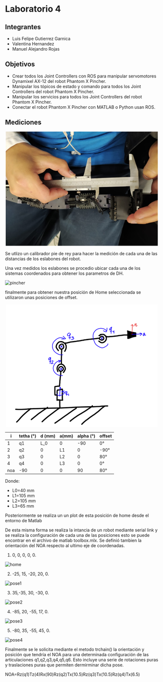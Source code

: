 # Laboratorio 4

## Integrantes

- Luis Felipe Gutierrez Garnica
- Valentina Hernandez
- Manuel Alejandro Rojas

## Objetivos

- Crear todos los Joint Controllers con ROS para manipular servomotores Dynamixel AX-12 del robot Phantom X Pincher.
- Manipular los tópicos de estado y comando para todos los Joint Controllers del robot Phantom X Pincher.
- Manipular los servicios para todos los Joint Controllers del robot Phantom X Pincher.
- Conectar el robot Phantom X Pincher con MATLAB o Python usan ROS.

## Mediciones
<div>
<p align = 'center'>
<img src="./images/medicion.jpeg" alt="Medición" width="500px">
</p>
</div>

Se utlizo un calibrador pie de rey para hacer la medición de cada una de las distancias de los eslabones del robot.

Una vez medidos los eslabones se procedio ubicar cada una de los sistemas coordenados para obtener los parametros de DH.

![pincher](https://user-images.githubusercontent.com/58895880/236598385-da5cd57b-954f-4532-a6f4-c3b4995d4cc8.png)

finalmente para obtener nuestra posición de Home seleccionada se utilizaron unas posiciones de offset.

<div>
<p align = 'center'>
<img src="./images/home.png" alt="Home" width="500px">
</p>
</div>


|i  | tetha (°)| d (mm)| a(mm)| alpha (°)| offset |
|---|----------|-------|------|----------|--------|
|1  |  q1      |   L_0 |  0   |   -90    | 0°     |
|2  |  q2      |   0   |  L1  |    0     | -90°   |
|3  |  q3      |   0   |  L2  |    0     |  80°   |
|4  |  q4      |   0   |  L3  |    0     |  0°    |
|noa|  -90     |   0   |  0   |    90    |  80°   |

Donde:

* L0=40 mm
* L1=105 mm
* L2=105 mm
* L3=65 mm

Posteriormente se realiza un un plot de esta posición de home desde el entorno de Matlab

De esta misma forma se realiza la intancia de un robot mediante serial link y se realiza la configuración de cada una de las posiciones esto se puede encontrar en el archivo de matlab toolbox.mlx. Se definió tambien la orientación del NOA respecto al ultimo eje de coordenadas.

1. 0, 0, 0, 0, 0.

![home](https://user-images.githubusercontent.com/58895880/236598081-2b40471e-6a1a-4a12-a574-d03b2bc383e6.png)


2. -25, 15, -20, 20, 0.

![pose1](https://user-images.githubusercontent.com/58895880/236598085-8fcf66a6-bf32-4392-8cc5-c61afad3e86a.png)


3. 35,-35, 30, -30, 0.

![pose2](https://user-images.githubusercontent.com/58895880/236598091-b507c97b-331f-4db1-8bf0-d15be9c3f775.png)


4. -85, 20, -55, 17, 0.

![pose3](https://user-images.githubusercontent.com/58895880/236598107-a61e3464-0af2-4839-9ea7-20db86fc7c65.png)


5. -80, 35, -55, 45, 0.

![pose4](https://user-images.githubusercontent.com/58895880/236598112-f956ba10-1d81-45eb-97fa-f7b08cd668d3.png)

Finalmente se le solicita mediante el metodo trchain() la orientación y posición que tendría el NOA para una determinada configuración de las articulaciones q1,q2,q3,q4,q5,q6. Esto incluye una serie de rotaciones puras y traslaciones puras que permiten dermirminar dicha pose. 

NOA=Rz(q1)Tz(4)Rx(90)Rz(q2)Tx(10.5)Rz(q3)Tx(10.5)Rz(q4)Tx(6.5)



